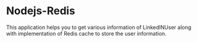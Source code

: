 # Nodejs-Redis
 This application helps you to get various information of LinkedINUser along with implementation of Redis cache to store the user information.
